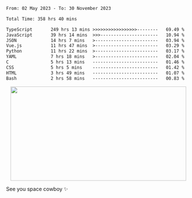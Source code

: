 
 <!--START_SECTION:waka-->

```txt
From: 02 May 2023 - To: 30 November 2023

Total Time: 358 hrs 40 mins

TypeScript       249 hrs 13 mins >>>>>>>>>>>>>>>>>--------   69.49 %
JavaScript       39 hrs 14 mins  >>>----------------------   10.94 %
JSON             14 hrs 7 mins   >------------------------   03.94 %
Vue.js           11 hrs 47 mins  >------------------------   03.29 %
Python           11 hrs 22 mins  >------------------------   03.17 %
YAML             7 hrs 18 mins   >------------------------   02.04 %
C                5 hrs 13 mins   -------------------------   01.46 %
CSS              5 hrs 5 mins    -------------------------   01.42 %
HTML             3 hrs 49 mins   -------------------------   01.07 %
Bash             2 hrs 58 mins   -------------------------   00.83 %
```

<!--END_SECTION:waka-->
 
 
 <!--
 <p align="center">
           <img src="https://wakatime.com/share/@b21fb822-1b1e-4a56-b3ac-d647f03795fd/3d8fc332-54a6-4d29-9469-965955d6e018.svg"/>
 </p>
 <p align="center">
  <img src="https://wakatime.com/share/@b21fb822-1b1e-4a56-b3ac-d647f03795fd/5d7b153c-4137-40c1-8270-25e516f9619c.svg"/>
 </p>
 -->
 <div style="display: flex; width: 100%; justify-content:center;">
   <img align="center" src="https://media.giphy.com/media/11KzOet1ElBDz2/giphy.gif" width="480" height="258" /> 

 </div>

See you space cowboy ✨ 


 
